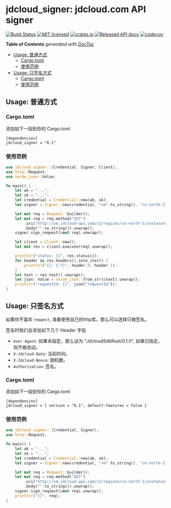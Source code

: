 # jdcloud_signer: jdcloud.com API signer

[![Build Status](https://travis-ci.org/jdcloud-api/jdcloud-sdk-rust-signer.svg?branch=master)](https://travis-ci.org/jdcloud-api/jdcloud-sdk-rust-signer)
[![MIT licensed](https://img.shields.io/badge/license-Apache--2.0-blue.svg)](https://www.apache.org/licenses/LICENSE-2.0.html)
[![crates.io](https://meritbadge.herokuapp.com/jdcloud_signer)](https://crates.io/crates/jdcloud_signer)
[![Released API docs](https://docs.rs/jdcloud_signer/badge.svg)](https://docs.rs/jdcloud_signer)
[![codecov](https://codecov.io/gh/jdcloud-api/jdcloud-sdk-rust-signer/branch/master/graph/badge.svg)](https://codecov.io/gh/jdcloud-api/jdcloud-sdk-rust-signer)

<!-- START doctoc generated TOC please keep comment here to allow auto update -->
<!-- DON'T EDIT THIS SECTION, INSTEAD RE-RUN doctoc TO UPDATE -->
**Table of Contents**  *generated with [DocToc](https://github.com/thlorenz/doctoc)*

- [Usage: 普通方式](#usage-%E6%99%AE%E9%80%9A%E6%96%B9%E5%BC%8F)
  - [Cargo.toml](#cargotoml)
  - [使用范例](#%E4%BD%BF%E7%94%A8%E8%8C%83%E4%BE%8B)
- [Usage: 只签名方式](#usage-%E5%8F%AA%E7%AD%BE%E5%90%8D%E6%96%B9%E5%BC%8F)
  - [Cargo.toml](#cargotoml-1)
  - [使用范例](#%E4%BD%BF%E7%94%A8%E8%8C%83%E4%BE%8B-1)

<!-- END doctoc generated TOC please keep comment here to allow auto update -->


## Usage: 普通方式

### Cargo.toml

添加如下一段到你的 Cargo.toml

```
[dependencies]
jdcloud_signer = "0.1"
```

### 使用范例

```rust
use jdcloud_signer::{Credential, Signer, Client};
use http::Request;
use serde_json::Value;

fn main() {
    let ak = "...";
    let sk = "...";
    let credential = Credential::new(ak, sk);
    let signer = Signer::new(credential, "vm".to_string(), "cn-north-1".to_string());

    let mut req = Request::builder();
    let mut req = req.method("GET")
        .uri("http://vm.jdcloud-api.com/v1/regions/cn-north-1/instances")
        .body("".to_string()).unwrap();
    signer.sign_request(&mut req).unwrap();

    let client = Client::new();
    let mut res = client.execute(req).unwrap();

    println!("status: {}", res.status());
    for header in res.headers().into_iter() {
        println!("{}: {:?}", header.0, header.1);
    }
    let text = res.text().unwrap();
    let json: Value = serde_json::from_str(&text).unwrap();
    println!("requestId: {}", json["requestId"]);
}
```

## Usage: 只签名方式

如果你不喜欢 `reqwest`, 准备使用自己的http库，那么可以选择只做签名。

签名时我们会添加如下几个 Header 字段

* `User-Agent`: 如果未指定，那么设为 "JdcloudSdkRust/0.1.0", 如果已指定，则不做改动。
* `X-Jdcloud-Date`: 当前时间。
* `X-Jdcloud-Nonce`: 随机数。
* `Authorization`: 签名。

### Cargo.toml

添加如下一段到你的 Cargo.toml

```
[dependencies]
jdcloud_signer = { version = "0.1", default-features = false }
```

### 使用范例

```rust
use jdcloud_signer::{Credential, Signer};
use http::Request;

fn main() {
    let ak = "...";
    let sk = "...";
    let credential = Credential::new(ak, sk);
    let signer = Signer::new(credential, "vm".to_string(), "cn-north-1".to_string());

    let mut req = Request::builder();
    let mut req = req.method("GET")
        .uri("http://vm.jdcloud-api.com/v1/regions/cn-north-1/instances")
        .body("".to_string()).unwrap();
    signer.sign_request(&mut req).unwrap();
    println!("{}", req);
}
```
